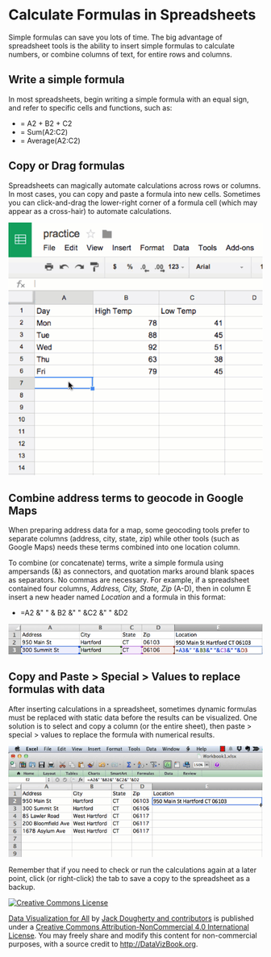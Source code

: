 # Calculate Formulas in Spreadsheets

Simple formulas can save you lots of time. The big advantage of spreadsheet tools is the ability to insert simple formulas to calculate numbers, or combine columns of text, for entire rows and columns.

## Write a simple formula

In most spreadsheets, begin writing a simple formula with an equal sign, and refer to specific cells and functions, such as:

- = A2 + B2 + C2
- = Sum(A2:C2)
- = Average(A2:C2)

## Copy or Drag formulas

Spreadsheets can magically automate calculations across rows or columns. In most cases, you can copy and paste a formula into new cells. Sometimes you can click-and-drag the lower-right corner of a formula cell (which may appear as a cross-hair) to automate calculations.

![](SpreadsheetFormula640w.gif)

## Combine address terms to geocode in Google Maps

When preparing address data for a map, some geocoding tools prefer to separate columns (address, city, state, zip) while other tools (such as Google Maps) needs these terms combined into one location column.

To combine (or concatenate) terms, write a simple formula using ampersands (&) as connectors, and quotation marks around blank spaces as separators. No commas are necessary. For example, if a spreadsheet contained four columns, *Address, City, State, Zip* (A-D), then in column E insert a new header named *Location* and a formula in this format:

- =A2 &" " & B2 &" " &C2 &" " &D2

![](SpreadsheetCombineTerms.png)

## Copy and Paste > Special > Values to replace formulas with data

After inserting calculations in a spreadsheet, sometimes dynamic formulas must be replaced with static data before the results can be visualized. One solution is to select and copy a column (or the entire sheet), then paste > special > values to replace the formula with numerical results.

![](SpreadsheetPasteSpecialValues640w.gif)

Remember that if you need to check or run the calculations again at a later point, click (or right-click) the tab to save a copy to the spreadsheet as a backup.


<a rel="license" href="http://creativecommons.org/licenses/by-nc/4.0/"><img alt="Creative Commons License" style="border-width:0" src="https://i.creativecommons.org/l/by-nc/4.0/88x31.png" /></a>

[Data Visualization for All](http://datavizbook.org)
by [Jack Dougherty and contributors](introduction/contributors.md)
is published under a [Creative Commons Attribution-NonCommercial 4.0 International License](http://creativecommons.org/licenses/by-nc/4.0).
You may freely share and modify this content for non-commercial purposes, with a source credit to http://DataVizBook.org.

